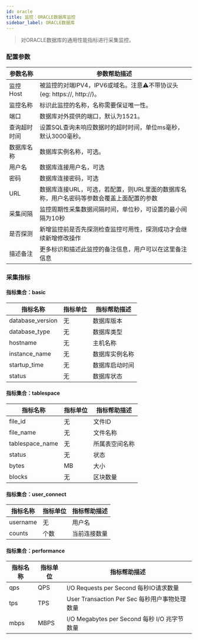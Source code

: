 ```yaml
---
id: oracle  
title: 监控：ORACLE数据库监控      
sidebar_label: ORACLE数据库   
---
```


> 对ORACLE数据库的通用性能指标进行采集监控。

### 配置参数

| 参数名称      | 参数帮助描述 |
| ----------- | ----------- |
| 监控Host     | 被监控的对端IPV4，IPV6或域名。注意⚠️不带协议头(eg: https://, http://)。 |
| 监控名称     | 标识此监控的名称，名称需要保证唯一性。  |
| 端口        | 数据库对外提供的端口，默认为1521。  |
| 查询超时时间 | 设置SQL查询未响应数据时的超时时间，单位ms毫秒，默认3000毫秒。  |
| 数据库名称   | 数据库实例名称，可选。  |
| 用户名      | 数据库连接用户名，可选 |
| 密码        | 数据库连接密码，可选 |
| URL        | 数据库连接URL，可选，若配置，则URL里面的数据库名称，用户名密码等参数会覆盖上面配置的参数  |
| 采集间隔    | 监控周期性采集数据间隔时间，单位秒，可设置的最小间隔为10秒  |
| 是否探测    | 新增监控前是否先探测检查监控可用性，探测成功才会继续新增修改操作  |
| 描述备注    | 更多标识和描述此监控的备注信息，用户可以在这里备注信息  |

### 采集指标

#### 指标集合：basic

| 指标名称      | 指标单位 | 指标帮助描述 |
| ----------- | ----------- | ----------- |
| database_version     | 无 | 数据库版本 |
| database_type        | 无 | 数据库类型 |
| hostname             | 无 | 主机名称 |
| instance_name        | 无 | 数据库实例名称 |
| startup_time         | 无 | 数据库启动时间 |
| status               | 无 | 数据库状态 |

#### 指标集合：tablespace

| 指标名称      | 指标单位 | 指标帮助描述 |
| ----------- | ----------- | ----------- |
| file_id           | 无 | 文件ID |
| file_name         | 无 | 文件名称 |
| tablespace_name   | 无 | 所属表空间名称 |
| status            | 无 | 状态 |
| bytes             | MB | 大小 |
| blocks            | 无 | 区块数量 |

#### 指标集合：user_connect

| 指标名称      | 指标单位 | 指标帮助描述 |
| ----------- | ----------- | ----------- |
| username         | 无   | 用户名 |
| counts           | 个数 | 当前连接数量 | 

#### 指标集合：performance

| 指标名称     | 指标单位 | 指标帮助描述 |
| ----------- | ----------- | ----------- |
| qps         | QPS | I/O Requests per Second 每秒IO请求数量 |
| tps         | TPS | User Transaction Per Sec 每秒用户事物处理数量 | 
| mbps        | MBPS | I/O Megabytes per Second 每秒 I/O 兆字节数量 |
